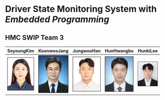 # Driver State Monitoring System with _Embedded Programming_

## HMC SWIP Team 3

|SeyoungKim|KeonwooJang|JungwooHan|HunHwangbo|HunkiLee|
|:-:|:-:|:-:|:-:|:-:|
|<a href="https://github.com/Seyoung9304"><img src="src/1.png" width='300px'></a>|<a href="https://github.com/vlzscoder"><img src="src/2.png" width='300px'></a>|<a href="https://github.com/jungwoohan72"><img src="src/4.png" width='300px'></a>|<a href="https://github.com/CoderHan"><img src="src/5.png" width='300px'></a>|<a href="https://github.com/lhunki"><img src="src/6.png" width='300px'></a>|